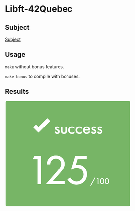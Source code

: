 # Libft-42Quebec

## Subject

<a href="https://github.com/yanislabbe/Libft-42Quebec/blob/main/requirement/Libft-Subject-FR-42Quebec.pdf">Subject</a>

## Usage

``make`` without bonus features.

``make bonus`` to compile with bonuses.

## Results

<p>
	<img src="requirement/125success.png" alt="125success" />
</p>
